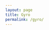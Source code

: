 ```yaml
---
layout: page
title: Gyro
permalink: /gyro/
---
```


<div id="report_box"></div>
<div id="ball"></div>

<script>
   let sensor = new Gyroscope()
   let x,y,z,report;
   sensor.start()
   document.getElementById("report_box").innerHTML = "Starting"
   console.log("starting")
   sensor.onreading = () => {
      report = "X: " + sensor.x + "<br>"
      report += "Y: " + sensor.y + "<br>"
      report += "Z: " + sensor.z + "<br>"
      //document.getElementById("report_box").innerHTML = report
      console.log(report)
   }
   sensor.onerror = (e) => {
      document.getElementById("report_box").innerHTML = e.error.message
      console.log(e)
   }
</script>
